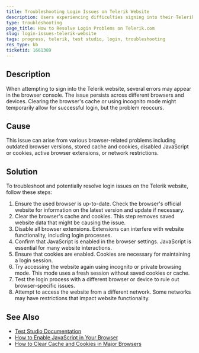 ```yaml
---
title: Troubleshooting Login Issues on Telerik Website
description: Users experiencing difficulties signing into their Telerik accounts can follow these steps to troubleshoot the common causes.
type: troubleshooting
page_title: How to Resolve Login Problems on Telerik.com
slug: login-issues-telerik-website
tags: progress, telerik, test studio, login, troubleshooting
res_type: kb
ticketid: 1661389
---
```


## Description

When attempting to sign into the Telerik website, several errors may appear in the browser console. The issue persists across different browsers and devices. Clearing the browser's cache or using incognito mode might temporarily allow for successful login, but the problem reoccurs.

## Cause

This issue can arise from various browser-related problems including outdated browser versions, stored cache and cookies, disabled JavaScript or cookies, active browser extensions, or network restrictions.

## Solution

To troubleshoot and potentially resolve login issues on the Telerik website, follow these steps:

1. Ensure the used browser is up-to-date. Check the browser's official website for information on the latest version and update if necessary.
2. Clear the browser's cache and cookies. This step removes saved website data that might be causing the issue.
3. Disable all browser extensions. Extensions can interfere with website functionality, including login processes.
4. Confirm that JavaScript is enabled in the browser settings. JavaScript is essential for many website interactions.
5. Ensure that cookies are enabled. Cookies are necessary for maintaining a login session.
6. Try accessing the website again using incognito or private browsing mode. This mode uses a fresh session without saved cookies or cache.
7. Test the login process with a different browser or device to rule out browser-specific issues.
8. Attempt to access the website from a different network. Some networks may have restrictions that impact website functionality.



## See Also

- [Test Studio Documentation](https://docs.telerik.com/teststudio/)
- [How to Enable JavaScript in Your Browser](https://www.enable-javascript.com/)
- [How to Clear Cache and Cookies in Major Browsers](https://www.pcworld.com/article/242939/how-to-delete-cookies.html)
